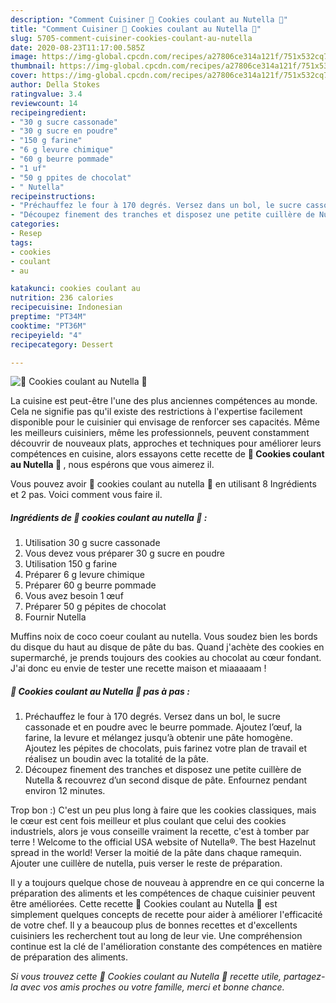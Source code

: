 ```yaml
---
description: "Comment Cuisiner 🍫 Cookies coulant au Nutella 🍫"
title: "Comment Cuisiner 🍫 Cookies coulant au Nutella 🍫"
slug: 5705-comment-cuisiner-cookies-coulant-au-nutella
date: 2020-08-23T11:17:00.585Z
image: https://img-global.cpcdn.com/recipes/a27806ce314a121f/751x532cq70/🍫-cookies-coulant-au-nutella-🍫-photo-principale-de-la-recette.jpg
thumbnail: https://img-global.cpcdn.com/recipes/a27806ce314a121f/751x532cq70/🍫-cookies-coulant-au-nutella-🍫-photo-principale-de-la-recette.jpg
cover: https://img-global.cpcdn.com/recipes/a27806ce314a121f/751x532cq70/🍫-cookies-coulant-au-nutella-🍫-photo-principale-de-la-recette.jpg
author: Della Stokes
ratingvalue: 3.4
reviewcount: 14
recipeingredient:
- "30 g sucre cassonade"
- "30 g sucre en poudre"
- "150 g farine"
- "6 g levure chimique"
- "60 g beurre pommade"
- "1 uf"
- "50 g ppites de chocolat"
- " Nutella"
recipeinstructions:
- "Préchauffez le four à 170 degrés. Versez dans un bol, le sucre cassonade et en poudre avec le beurre pommade. Ajoutez l’œuf, la farine, la levure et mélangez jusqu’à obtenir une pâte homogène. Ajoutez les pépites de chocolats, puis farinez votre plan de travail et réalisez un boudin avec la totalité de la pâte."
- "Découpez finement des tranches et disposez une petite cuillère de Nutella &amp; recouvrez d’un second disque de pâte. Enfournez pendant environ 12 minutes."
categories:
- Resep
tags:
- cookies
- coulant
- au

katakunci: cookies coulant au 
nutrition: 236 calories
recipecuisine: Indonesian
preptime: "PT34M"
cooktime: "PT36M"
recipeyield: "4"
recipecategory: Dessert

---
```



![🍫 Cookies coulant au Nutella 🍫](https://img-global.cpcdn.com/recipes/a27806ce314a121f/751x532cq70/🍫-cookies-coulant-au-nutella-🍫-photo-principale-de-la-recette.jpg)

La cuisine est peut-être l'une des plus anciennes compétences au monde. Cela ne signifie pas qu'il existe des restrictions à l'expertise facilement disponible pour le cuisinier qui envisage de renforcer ses capacités. Même les meilleurs cuisiniers, même les professionnels, peuvent constamment découvrir de nouveaux plats, approches et techniques pour améliorer leurs compétences en cuisine, alors essayons cette recette de <strong> 🍫 Cookies coulant au Nutella 🍫 </strong>, nous espérons que vous aimerez il.

<!--inarticleads1-->

Vous pouvez avoir 🍫 cookies coulant au nutella 🍫 en utilisant 8 Ingrédients et 2 pas. Voici comment vous faire il.

##### Ingrédients de 🍫 cookies coulant au nutella 🍫 :

1. Utilisation 30 g sucre cassonade
1. Vous devez vous préparer 30 g sucre en poudre
1. Utilisation 150 g farine
1. Préparer 6 g levure chimique
1. Préparer 60 g beurre pommade
1. Vous avez besoin 1 œuf
1. Préparer 50 g pépites de chocolat
1. Fournir  Nutella


Muffins noix de coco coeur coulant au nutella. Vous soudez bien les bords du disque du haut au disque de pâte du bas. Quand j&#39;achète des cookies en supermarché, je prends toujours des cookies au chocolat au cœur fondant. J&#39;ai donc eu envie de tester une recette maison et miaaaaam ! 

<!--inarticleads2-->

##### 🍫 Cookies coulant au Nutella 🍫 pas à pas :

1. Préchauffez le four à 170 degrés. Versez dans un bol, le sucre cassonade et en poudre avec le beurre pommade. Ajoutez l’œuf, la farine, la levure et mélangez jusqu’à obtenir une pâte homogène. Ajoutez les pépites de chocolats, puis farinez votre plan de travail et réalisez un boudin avec la totalité de la pâte.
1. Découpez finement des tranches et disposez une petite cuillère de Nutella &amp; recouvrez d’un second disque de pâte. Enfournez pendant environ 12 minutes.


Trop bon :) C&#39;est un peu plus long à faire que les cookies classiques, mais le cœur est cent fois meilleur et plus coulant que celui des cookies industriels, alors je vous conseille vraiment la recette, c&#39;est à tomber par terre ! Welcome to the official USA website of Nutella®. The best Hazelnut spread in the world! Verser la moitié de la pâte dans chaque ramequin. Ajouter une cuillère de nutella, puis verser le reste de préparation. 

<!--inarticleads1-->

<p>
Il y a toujours quelque chose de nouveau à apprendre en ce qui concerne la préparation des aliments et les compétences de chaque cuisinier peuvent être améliorées. Cette recette 🍫 Cookies coulant au Nutella 🍫 est simplement quelques concepts de recette pour aider à améliorer l'efficacité de votre chef. Il y a beaucoup plus de bonnes recettes et d'excellents cuisiniers les recherchent tout au long de leur vie. Une compréhension continue est la clé de l'amélioration constante des compétences en matière de préparation des aliments.
</p>

<p>
<i>Si vous trouvez cette 🍫 Cookies coulant au Nutella 🍫 recette utile, partagez-la avec vos amis proches ou votre famille, merci et bonne chance.</i>
</p>
